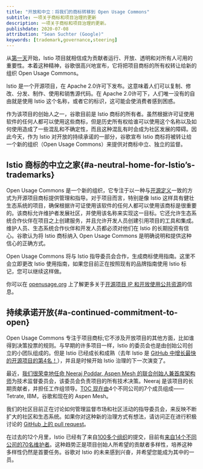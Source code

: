 ```yaml
---
title: "开放和中立：将我们的商标转移到 Open Usage Commons"
subtitle: 一项关于商标和项目治理的更新
description: 一项关于商标和项目治理的更新。
publishdate: 2020-07-08
attribution: "Sean Suchter (Google)"
keywords: [trademark,governance,steering]
---
```

从[第一天](/zh/news/releases/0.x/announcing-0.1/)开始，Istio 项目就相信成为贡献者运行、开放、透明和对所有人可用的重要性。本着这种精神，谷歌很高兴地宣布，它将把项目商标的所有权转让给新的组织 Open Usage Commons。

Istio 是一个开源项目，在 Apache 2.0许可下发布。这意味着人们可以复制、修改、分发、制作、使用和销售源代码。在 Apache 2.0许可下，人们唯一没有的自由就是使用 Istio 这个名称，或者它的标识，这可能会使消费者感到困惑。

作为该项目的创始人之一，谷歌目前是 Istio 商标的所有者。虽然根据许可证使用软件的任何人都可以使用这些商标，但是历史所有权给谁可以使用这个名称以及如何使用造成了一些混乱和不确定性，而且这种混乱有时会成为社区发展的障碍。因此今天，作为 Istio 对开放的持续承诺的一部分，谷歌宣布 Istio 商标将被转让给一个新的组织（Open Usage Commons）来提供对商标中立、独立的监督。

## Istio 商标的中立之家{#a-neutral-home-for-Istio’s-trademarks}

Open Usage Commons 是一个新的组织，它专注于以一种与[开源定义](https://opensource.org/osd)一致的方式为开源项目商标提供管理和指导。对于项目而言，特别是像 Istio 这样具有健壮生态系统的项目，确保根据许可证使用该软件的任何人都可以使用该商标是很重要的。该商标允许维护者发展社区，并使用该名称来实现这一目标。它还允许生态系统合作伙伴在项目之上创建服务，并且允许开发人员创建引用项目的工具和集成。维护人员、生态系统合作伙伴和开发人员都必须对他们在 Istio 的长期投资有信心。谷歌认为将 Istio 商标纳入 Open Usage Commons 是明确说明和提供这种信心的正确方式。

Open Usage Commons 将与 Istio 指导委员会合作，生成商标使用指南。这里不会立即更改 Istio 使用指南，如果您目前正在按照现有的品牌指南使用 Istio 标记，您可以继续这样做。

你可以在 [openusage.org](https://openusage.org/faq) 上了解更多关于[开源项目 IP 和开放使用公共资源](https://openusage.org)的信息。

## 持续承诺开放{#a-continued-commitment-to-open}

Open Usage Commons 专注于项目商标;它不涉及开放项目的其他方面，比如谁得到决策投票的规则。与早期的许多项目一样，Istio 的委员会也是由创始公司创立的小团队组成的。但是 Istio 已经成长和成熟（去年 Istio 是 [GitHub 中增长最快的开源项目的第4名！](https://octoverse.github.com/#fastest-growing-oss-projects-by-contributors)），并且是时候开始 Istio 治理的下一次演变了。

最近，[我们很荣幸地任命 Neeraj Poddar, Aspen Mesh 的联合创始人兼首席架构师](https://aspenmesh.io/helping-istio-sail/)为技术监督委员会，该委员会负责项目的所有技术决策。Neeraj 是该项目的长期贡献者，并担任工作组领导。[TOC 现在由](https://github.com/istio/community/blob/master/TECH-OVERSIGHT-COMMITTEE.md#committee-members)4个不同公司的7个成员组成——Tetrate, IBM，谷歌和现在的 Aspen Mesh。

我们的社区目前正在讨论如何管理监督市场和社区活动的指导委员会，来反映不断扩大的社区和生态系统。如果你对这种新的治理方式有想法，请访问正在进行积极讨论的 [GitHub 上的 pull request](https://github.com/istio/community/pull/361)。

在过去的12个月里，Istio 已经有了来自[100多个组织](https://istio.teststats.cncf.io/d/5/companies-table?var-period_name=Last%20year&var-metric=commits)的提交，目前有[来自14个不同公司的70名维护者](http://eng.istio.io/maintainers)。这种趋势正是项目创始人所希望的贡献者多样性，培养这种多样性仍然是首要任务。谷歌对 Istio 的未来感到兴奋，并希望您能成为其中的一员。
